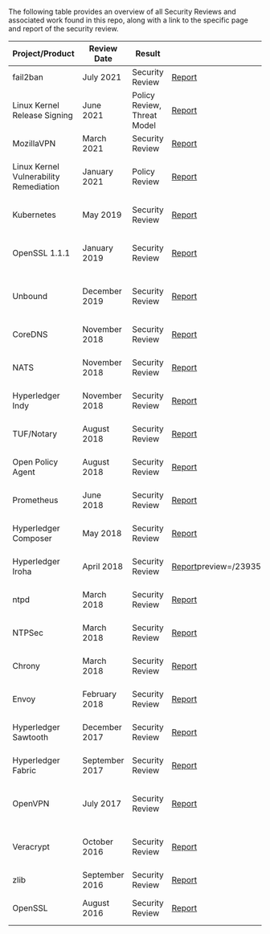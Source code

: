 The following table provides an overview of all Security Reviews and associated work found in this repo, along with a link to the specific page and report of the security review. 

| Project/Product                        | Review Date    | Result                      | Link to Report                                                                                                                                                               | Funded By                               | Facilitated By                          | Reviewed By      |
|----------------------------------------|----------------|-----------------------------|------------------------------------------------------------------------------------------------------------------------------------------------------------------------------|-----------------------------------------|-----------------------------------------|------------------|
| fail2ban                               | July 2021      | Security Review             | [Report](https://securitylab.github.com/research/Fail2exploit/)                                                                                                              | Github Security Lab                     | Github Security Lab                     | Kevin Backhouse  |
| Linux Kernel Release Signing           | June 2021      | Policy Review, Threat Model | [Report](https://ostif.org/a-review-of-the-linux-kernels-release-signing-and-key-management-policies/)                                                                       | Linux Foundation                        | Open Source Technology Improvement Fund | Trail of Bits    |
| MozillaVPN                             | March 2021     | Security Review             | [Report](https://blog.mozilla.org/security/files/2021/08/FVP-02-report.final_.pdf)                                                                                           | Mozilla                                 | Mozilla                                 | Cure53           |
| Linux Kernel Vulnerability Remediation | January 2021   | Policy Review               | [Report](https://ostif.org/a-review-of-the-linux-kernels-vulnerability-reporting-and-remediation/)                                                                           | Linux Foundation                        | Open Source Technology Improvement Fund | Atredis Partners |
| Kubernetes                             | May 2019       | Security Review             | [Report](https://github.com/trailofbits/audit-kubernetes/blob/master/reports/Kubernetes%20Security%20Review.pdf)                                                             | Linux Foundation                        | Core Infrastructure Initiative          | Trail of Bits    |
| OpenSSL 1.1.1                          | January 2019   | Security Review             | [Report](https://ostif.org/the-ostif-and-quarkslab-audit-of-openssl-is-complete/)                                                                                            | Open Source Technology Improvement Fund | Open Source Technology Improvement Fund | Quarkslab        |
| Unbound                                | December 2019  | Security Review             | [Report](https://ostif.org/our-audit-of-unbound-dns-by-x41-d-sec-full-results/)                                                                                              | Open Source Technology Improvement Fund | Open Source Technology Improvement Fund | x41 D-Sec        |
| CoreDNS                                | November 2018  | Security Review             | [Report](https://coredns.io/assets/DNS-01-report.pdf)                                                                                                                        | Linux Foundation                        | Core Infrastructure Initiative          | Cure53           |
| NATS                                   | November 2018  | Security Review             | [Report](https://github.com/nats-io/nats-general/blob/master/reports/Cure53_NATS_Audit.pdf)                                                                                  | Linux Foundation                        | Core Infrastructure Initiative          | Cure53           |
| Hyperledger Indy                       | November 2018  | Security Review             | [Report](https://wiki.hyperledger.org/display/HYP/Security+Code+Audits?preview=/13862116/13863948/MANAGEMENT_REPORT_Hyperledger_Indy_Linux_Foundation_2018-10-31_v1.0.pdf)   | Linux Foundation                        | Core Infrastructure Initiative          | Nettitude        |
| TUF/Notary                             | August 2018    | Security Review             | [Report](https://github.com/notaryproject/notary/blob/master/docs/resources/cure53_tuf_notary_audit_2018_08_07.pdf)                                                          | Linux Foundation                        | Core Infrastructure Initiative          | Cure53           |
| Open Policy Agent                      | August 2018    | Security Review             | [Report](https://github.com/open-policy-agent/opa/blob/main/SECURITY_AUDIT.pdf)                                                                                              | Linux Foundation                        | Core Infrastructure Initiative          | Cure53           |
| Prometheus                             | June 2018      | Security Review             | [Report](https://prometheus.io/assets/downloads/2018-06-11--cure53_security_audit.pdf)                                                                                       | Linux Foundation                        | Core Infrastructure Initiative          | Cure53           |
| Hyperledger Composer                   | May 2018       | Security Review             | [Report](https://wiki.hyperledger.org/display/HYP/Security+Code+Audits?preview=/13862078/13863945/MANAGEMENT_REPORT_Hyperledger_Composer_Linux_Foundation_May_2018_v1.0.pdf) | Linux Foundation                        | Core Infrastructure Initiative          | Nettitude        |
| Hyperledger Iroha                      | April 2018     | Security Review             | [Report](https://wiki.hyperledger.org/display/HYP/Security+Code+Audits?)preview=/2393550/2393592/management_report_linux_foundation_iroha_march_2018_v1.pdf)                 | Linux Foundation                        | Core Infrastructure Initiative          | Nettitude        |
| ntpd                                   | March 2018     | Security Review             | [Report](https://wiki.mozilla.org/images/e/ea/Ntp-report.pdf)                                                                                                                | Linux Foundation                        | Core Infrastructure Initiative          | Cure53           |
| NTPSec                                 | March 2018     | Security Review             | [Report](https://wiki.mozilla.org/images/1/10/Ntpsec-report.pdf)                                                                                                             | Linux Foundation                        | Core Infrastructure Initiative          | Cure53           |
| Chrony                                 | March 2018     | Security Review             | [Report](https://wiki.mozilla.org/images/e/e4/Chrony-report.pdf)                                                                                                             | Linux Foundation                        | Core Infrastructure Initiative          | Cure53           |
| Envoy                                  | February 2018  | Security Review             | [Report](https://github.com/gyaozhou/envoy-read/blob/main/docs/security/audit_cure53_2018.pdf)                                                                               | Linux Foundation                        | Core Infrastructure Initiative          | Cure53           |
| Hyperledger Sawtooth                   | December 2017  | Security Review             | [Report](https://wiki.hyperledger.org/display/HYP/Security+Code+Audits?preview=/2393550/2393586/management_report_linux_foundation_sawtooth_december_2017_v1.0.pdf)          | Linux Foundation                        | Core Infrastructure Initiative          | Nettitude        |
| Hyperledger Fabric                     | September 2017 | Security Review             | [Report](https://wiki.hyperledger.org/display/HYP/Security+Code+Audits?preview=/2393550/2393585/management_report_linux_foundation_fabric_august_2017_v1.1.pdf)              | Linux Foundation                        | Core Infrastructure Initiative          | Nettitude        |
| OpenVPN                                | July 2017      | Security Review             | [Report](https://ostif.org/the-openvpn-2-4-0-audit-by-ostif-and-quarkslab-results/)                                                                                          | Open Source Technology Improvement Fund | Open Source Technology Improvement Fund | Quarkslab        |
| Veracrypt                              | October 2016   | Security Review             | [Report](https://ostif.org/the-veracrypt-audit-results/)                                                                                                                     | DuckDuckGo                              | Open Source Technology Improvement Fund | Quarkslab        |
| zlib                                   | September 2016 | Security Review             | [Report](https://github.com/trailofbits/publications/blob/master/reviews/zlib.pdf)                                                                                           | Mozilla                                 | Mozilla                                 | Trail of Bits    |
| OpenSSL                                | August 2016    | Security Review             | [Report](https://www.openssl.org/news/secadv/20160922.txt)                                                                                                                   | Linux Foundation                        | Core Infrastructure Initiative          | iSec Group       |
